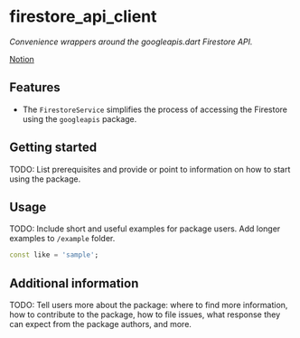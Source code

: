 # firestore_api_client

*Convenience wrappers around the googleapis.dart Firestore API.*

[Notion](https://www.notion.so/enspyrco/googleapis-Firestore-Service-9e12340b0cd44470aedd83c569618082)

<!-- 
This README describes the package. If you publish this package to pub.dev,
this README's contents appear on the landing page for your package.

For information about how to write a good package README, see the guide for
[writing package pages](https://dart.dev/guides/libraries/writing-package-pages). 

For general information about developing packages, see the Dart guide for
[creating packages](https://dart.dev/guides/libraries/create-library-packages)
and the Flutter guide for
[developing packages and plugins](https://flutter.dev/developing-packages). 
-->

## Features

- The `FirestoreService` simplifies the process of accessing the Firestore using the `googleapis` package.

## Getting started

TODO: List prerequisites and provide or point to information on how to start using the package.

## Usage

TODO: Include short and useful examples for package users. Add longer examples
to `/example` folder. 

```dart
const like = 'sample';
```

## Additional information

TODO: Tell users more about the package: where to find more information, how to 
contribute to the package, how to file issues, what response they can expect 
from the package authors, and more.
